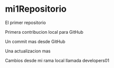 # mi1Repositorio

El primer repositorio

Primera contribucion local para GitHub

Un commit mas desde GitHub

Una actualizacion mas

Cambios desde mi rama local llamada developers01